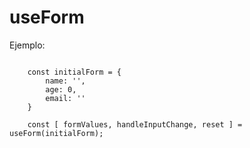 
# useForm


Ejemplo:

```

    const initialForm = {
        name: '',
        age: 0,
        email: ''
    }

    const [ formValues, handleInputChange, reset ] = useForm(initialForm);
```